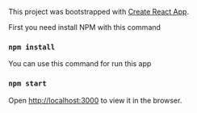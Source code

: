This project was bootstrapped with [Create React App](https://github.com/facebook/create-react-app).<br/>


First you need install NPM with this command

### `npm install`

You can use this command for run this app

### `npm start`

Open [http://localhost:3000](http://localhost:3000) to view it in the browser.




